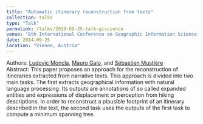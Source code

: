 ```yaml
---
title: "Automatic itinerary reconstruction from texts"
collection: talks
type: "Talk"
permalink: /talks/2019-09-25-talk-giscience
venue: "8th International Conference on Geographic Information Science (GIScience 2014)"
date: 2014-09-25
location: "Vienna, Austria"
---
```



Authors: [Ludovic Moncla](https://ludovicmoncla.github.io), [Mauro Gaio](https://lma-umr5142.univ-pau.fr/fr/_plugins/mypage/mypage/content/mgaio.html), and [Sébastien Mustière](http://recherche.ign.fr/labos/cogit/cv.php?nom=Musti%E8re)
<br/>
Abstract: This paper proposes an approach for the reconstruction of itineraries extracted from narrative texts. This approach is divided into two main tasks. The first extracts geographical information with natural language processing. Its outputs are annotations of so called expanded entities and expressions of displacement or perception from hiking descriptions. In order to reconstruct a plausible footprint of an itinerary described in the text, the second task uses the outputs of the first task to compute a minimum spanning tree.

